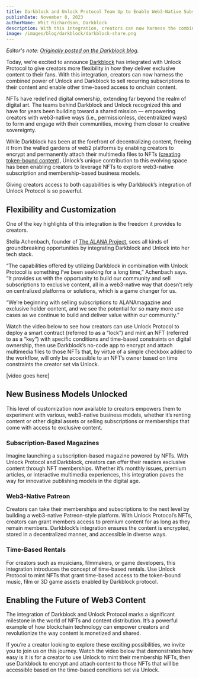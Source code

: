```yaml
---
title: Darkblock and Unlock Protocol Team Up to Enable Web3-Native Subscriptions to Content
publishDate: November 8, 2023
authorName: Whit Richardson, Darkblock
description: With this integration, creators can now harness the combined power of Unlock and Darkblock to sell recurring subscriptions to onchain content.
image: /images/blog/darkblock/darkblock-share.png
---
```


*Editor's note: [Originally posted on the Darkblock blog](https://www.darkblock.io/news/unlock-subscriptions/).*

Today, we’re excited to announce [Darkblock](https://darkblock.io/) has integrated with Unlock Protocol to give creators more flexibility in how they deliver exclusive content to their fans. With this integration, creators can now harness the combined power of Unlock and Darkblock to sell recurring subscriptions to their content and enable other time-based access to onchain content.

NFTs have redefined digital ownership, extending far beyond the realm of digital art. The teams behind Darkblock and Unlock recognized this and have for years been building toward a shared mission — empowering creators with web3-native ways (i.e., permissionless, decentralized ways) to form and engage with their communities, moving them closer to creative sovereignty.

While Darkblock has been at the forefront of decentralizing content, freeing it from the walled gardens of web2 platforms by enabling creators to encrypt and permanently attach their multimedia files to NFTs ([creating token-bound content](https://www.darkblock.io/news/token-bound-vs-token-gated-content/)), Unlock’s unique contribution to this evolving space has been enabling creators to leverage NFTs to explore web3-native subscription and membership-based business models.

Giving creators access to both capabilities is why Darkblock’s integration of Unlock Protocol is so powerful.

## Flexibility and Customization

One of the key highlights of this integration is the freedom it provides to creators.

Stella Achenbach, founder of [The ALANA Project](https://www.the-alana-project.xyz/), sees all kinds of groundbreaking opportunities by integrating Darkblock and Unlock into her tech stack.

“The capabilities offered by utilizing Darkblock in combination with Unlock Protocol is something I’ve been seeking for a long time,” Achenbach says. “It provides us with the opportunity to build our community and sell subscriptions to exclusive content, all in a web3-native way that doesn’t rely on centralized platforms or solutions, which is a game changer for us.

“We’re beginning with selling subscriptions to ALANAmagazine and exclusive holder content, and we see the potential for so many more use cases as we continue to build and deliver value within our community.”

Watch the video below to see how creators can use Unlock Protocol to deploy a smart contract (referred to as a “lock”) and mint an NFT (referred to as a “key”) with specific conditions and time-based constraints on digital ownership, then use Darkblock’s no-code app to encrypt and attach multimedia files to those NFTs that, by virtue of a simple checkbox added to the workflow, will only be accessible to an NFT’s owner based on time constraints the creator set via Unlock.

[video goes here]

## New Business Models Unlocked

This level of customization now available to creators empowers them to experiment with various, web3-native business models, whether it’s renting content or other digital assets or selling subscriptions or memberships that come with access to exclusive content.

### Subscription-Based Magazines

Imagine launching a subscription-based magazine powered by NFTs. With Unlock Protocol and Darkblock, creators can offer their readers exclusive content through NFT memberships. Whether it’s monthly issues, premium articles, or interactive multimedia experiences, this integration paves the way for innovative publishing models in the digital age.

### Web3-Native Patreon

Creators can take their memberships and subscriptions to the next level by building a web3-native Patreon-style platform. With Unlock Protocol’s NFTs, creators can grant members access to premium content for as long as they remain members. Darkblock’s integration ensures the content is encrypted, stored in a decentralized manner, and accessible in diverse ways.

### Time-Based Rentals

For creators such as musicians, filmmakers, or game developers, this integration introduces the concept of time-based rentals. Use Unlock Protocol to mint NFTs that grant time-based access to the token-bound music, film or 3D game assets enabled by Darkblock protocol.

## Enabling the Future of Web3 Content

The integration of Darkblock and Unlock Protocol marks a significant milestone in the world of NFTs and content distribution. It’s a powerful example of how blockchain technology can empower creators and revolutionize the way content is monetized and shared.

If you’re a creator looking to explore these exciting possibilities, we invite you to join us on this journey. Watch the video below that demonstrates how easy is it is for a creator to use Unlock to mint their membership NFTs, then use Darkblock to encrypt and attach content to those NFTs that will be accessible based on the time-based conditions set via Unlock.

